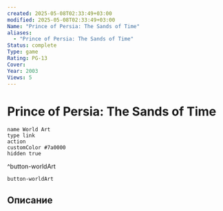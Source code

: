 ```yaml
---
created: 2025-05-08T02:33:49+03:00
modified: 2025-05-08T02:33:49+03:00
Name: "Prince of Persia: The Sands of Time"
aliases:
  - "Prince of Persia: The Sands of Time"
Status: complete
Type: game
Rating: PG-13
Cover: 
Year: 2003
Views: 5
---
```


# Prince of Persia: The Sands of Time




```button
name World Art
type link
action 
customColor #7a0000
hidden true
```
^button-worldArt



`button-worldArt`

## Описание


